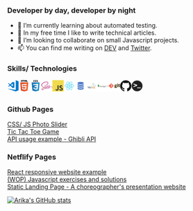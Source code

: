 ### Developer by day, developer by night

- 🔭 I’m currently learning about automated testing.
- 🌱 In my free time I like to write technical articles.
- 👯 I’m looking to collaborate on small Javascript projects.
- 📫 You can find me writing on [DEV](https://dev.to/arikaturika) and [Twitter](https://twitter.com/ArikaAlt).

### Skills/ Technologies

<img align="left" alt="Visual Studio Code" width="26px" src="https://raw.githubusercontent.com/github/explore/80688e429a7d4ef2fca1e82350fe8e3517d3494d/topics/visual-studio-code/visual-studio-code.png" />
<img align="left" alt="HTML5" width="26px" src="https://raw.githubusercontent.com/github/explore/80688e429a7d4ef2fca1e82350fe8e3517d3494d/topics/html/html.png" />
<img align="left" alt="CSS3" width="26px" src="https://raw.githubusercontent.com/github/explore/80688e429a7d4ef2fca1e82350fe8e3517d3494d/topics/css/css.png" />
<img align="left" alt="Sass" width="26px" src="https://raw.githubusercontent.com/github/explore/80688e429a7d4ef2fca1e82350fe8e3517d3494d/topics/sass/sass.png" />
<img align="left" alt="JavaScript" width="26px" src="https://raw.githubusercontent.com/github/explore/80688e429a7d4ef2fca1e82350fe8e3517d3494d/topics/javascript/javascript.png"/>
<img align="left" alt="React" width="26px" src="https://raw.githubusercontent.com/github/explore/80688e429a7d4ef2fca1e82350fe8e3517d3494d/topics/react/react.png" />
<img align="left" alt="SQL" width="26px" src="https://raw.githubusercontent.com/github/explore/80688e429a7d4ef2fca1e82350fe8e3517d3494d/topics/sql/sql.png" />
<img align="left" alt="MySQL" width="26px" src="https://raw.githubusercontent.com/github/explore/80688e429a7d4ef2fca1e82350fe8e3517d3494d/topics/mysql/mysql.png" />
<img align="left" alt="MongoDB" width="26px" src="https://raw.githubusercontent.com/github/explore/80688e429a7d4ef2fca1e82350fe8e3517d3494d/topics/mongodb/mongodb.png" />
<img align="left" alt="Git" width="26px" src="https://raw.githubusercontent.com/github/explore/80688e429a7d4ef2fca1e82350fe8e3517d3494d/topics/git/git.png" />
<img align="left" alt="GitHub" width="26px" src="https://raw.githubusercontent.com/github/explore/78df643247d429f6cc873026c0622819ad797942/topics/github/github.png" />
<img align="left" alt="Terminal" width="26px" src="https://raw.githubusercontent.com/github/explore/80688e429a7d4ef2fca1e82350fe8e3517d3494d/topics/terminal/terminal.png" />
<br/>
<br/>

### Github Pages
[CSS/ JS Photo Slider](https://ari-o-alt.github.io/javascript_photo_slider/)<br/>
[Tic Tac Toe Game](https://ari-o-alt.github.io/tic_tac_toe/)<br/>
[API usage example - Ghibli API](https://ari-o-alt.github.io/API_usage_example_ghibli/)<br/>

### Netflify Pages
[React responsive website example](https://pedantic-heyrovsky-5be9ce.netlify.app/)<br/>
[(WOP) Javascript exercises and solutions](https://peaceful-johnson-bd9090.netlify.app/)<br/>
[Static Landing Page - A choreographer's presentation website](https://condescending-saha-4e35ec.netlify.app/)<br/> 


[![Arika's GitHub stats](https://github-readme-stats.vercel.app/api?username=Ari-O-Alt)](https://github.com/anuraghazra/github-readme-stats)


